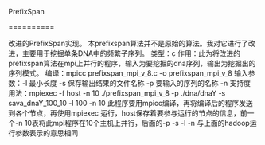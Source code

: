 PrefixSpan

==========

改进的PrefixSpan实现。
本prefixspan算法并不是原始的算法。我对它进行了改进，主要用于挖掘单条DNA中的频繁子序列。
类型：c
作用：此为将改进的prefixspan算法在mpi上并行的程序，输入为要挖掘的dna序列，输出为挖掘出的序列模式。
编译：mpicc prefixspan_mpi_v_8.c -o prefixspan_mpi_v_8
输入参数：-l 最小长度 -s 保存输出结果的文件名称 -p  要输入的序列的名称 -n 支持度 
用法：mpiexec -f host -n 10 ./prefixspan_mpi_v_8  -p ./dna/dnaY -s sava_dnaY_100_10 -l 100 -n 10
此程序要用mpicc编译，再将编译后的程序发送到各个节点，再使用mpiexec 运行，host保存着要参与运行的节点的信息，前一个-n 10表将此mpi程序在10个主机上并行，后面的-p -s -l -n 与上面的hadoop运行参数表示的意思相同
